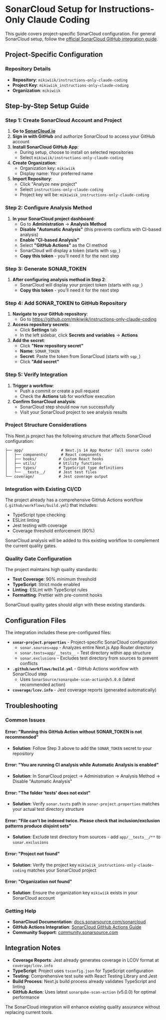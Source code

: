 # SonarCloud Setup for Instructions-Only Claude Coding

This guide covers project-specific SonarCloud configuration. For general SonarCloud setup, follow the
[official SonarCloud GitHub integration guide](https://docs.sonarsource.com/sonarcloud/getting-started/github/).

## Project-Specific Configuration

### Repository Details

- **Repository**: `mikiwiik/instructions-only-claude-coding`
- **Project Key**: `mikiwiik_instructions-only-claude-coding`
- **Organization**: `mikiwiik`

## Step-by-Step Setup Guide

### Step 1: Create SonarCloud Account and Project

1. **Go to [SonarCloud.io](https://sonarcloud.io/)**
2. **Sign in with GitHub** and authorize SonarCloud to access your GitHub account
3. **Install SonarCloud GitHub App**:
   - During setup, choose to install on selected repositories
   - Select `mikiwiik/instructions-only-claude-coding`
4. **Create Organization**:
   - Organization key: `mikiwiik`
   - Display name: Your preferred name
5. **Import Repository**:
   - Click "Analyze new project"
   - Select `instructions-only-claude-coding`
   - Project key will be: `mikiwiik_instructions-only-claude-coding`

### Step 2: Configure Analysis Method

1. **In your SonarCloud project dashboard**:
   - Go to **Administration** → **Analysis Method**
   - **Disable "Automatic Analysis"** (this prevents conflicts with CI-based analysis)
   - **Enable "CI-based Analysis"**
   - Select **"GitHub Actions"** as the CI method
   - SonarCloud will display a token (starts with `sqp_`)
   - **Copy this token** - you'll need it for the next step

### Step 3: Generate SONAR_TOKEN

1. **After configuring analysis method in Step 2**:
   - SonarCloud will display your project token (starts with `sqp_`)
   - **Copy this token** - you'll need it for the next step

### Step 4: Add SONAR_TOKEN to GitHub Repository

1. **Navigate to your GitHub repository**:
   - Go to <https://github.com/mikiwiik/instructions-only-claude-coding>
2. **Access repository secrets**:
   - Click **Settings** tab
   - In the left sidebar, click **Secrets and variables** → **Actions**
3. **Add the secret**:
   - Click **"New repository secret"**
   - **Name**: `SONAR_TOKEN`
   - **Secret**: Paste the token from SonarCloud (starts with `sqp_`)
   - Click **"Add secret"**

### Step 5: Verify Integration

1. **Trigger a workflow**:
   - Push a commit or create a pull request
   - Check the **Actions** tab for workflow execution
2. **Confirm SonarCloud analysis**:
   - SonarCloud step should now run successfully
   - Visit your SonarCloud project to see analysis results

### Project Structure Considerations

This Next.js project has the following structure that affects SonarCloud configuration:

```text
├── app/                 # Next.js 14 App Router (all source code)
│   ├── components/      # React components
│   ├── hooks/          # Custom React hooks
│   ├── utils/          # Utility functions
│   ├── types/          # TypeScript type definitions
│   └── __tests__/      # Jest test files
└── coverage/           # Jest coverage output
```

### Integration with Existing CI/CD

The project already has a comprehensive GitHub Actions workflow (`.github/workflows/build.yml`) that includes:

- TypeScript type checking
- ESLint linting
- Jest testing with coverage
- Coverage threshold enforcement (90%)

SonarCloud analysis will be added to this existing workflow to complement the current quality gates.

### Quality Gate Configuration

The project maintains high quality standards:

- **Test Coverage**: 90% minimum threshold
- **TypeScript**: Strict mode enabled
- **Linting**: ESLint with TypeScript rules
- **Formatting**: Prettier with pre-commit hooks

SonarCloud quality gates should align with these existing standards.

## Configuration Files

The integration includes these pre-configured files:

- **`sonar-project.properties`** - Project-specific SonarCloud configuration
  - `sonar.sources=app` - Analyzes entire Next.js App Router directory
  - `sonar.tests=app/__tests__` - Test directory within app structure
  - `sonar.exclusions` - Excludes test directory from sources to prevent conflicts
- **`.github/workflows/build.yml`** - GitHub Actions workflow with SonarCloud step
  - Uses `SonarSource/sonarqube-scan-action@v5.0.0` (latest recommended action)
- **`coverage/lcov.info`** - Jest coverage reports (generated automatically)

## Troubleshooting

### Common Issues

#### Error: "Running this GitHub Action without SONAR_TOKEN is not recommended"

- **Solution**: Follow Step 3 above to add the `SONAR_TOKEN` secret to your repository

#### Error: "You are running CI analysis while Automatic Analysis is enabled"

- **Solution**: In SonarCloud project → Administration → Analysis Method → Disable "Automatic Analysis"

#### Error: "The folder '**tests**' does not exist"

- **Solution**: Verify `sonar.tests` path in `sonar-project.properties` matches your actual test directory structure

#### Error: "File can't be indexed twice. Please check that inclusion/exclusion patterns produce disjoint sets"

- **Solution**: Exclude test directory from sources - add `app/__tests__/**` to `sonar.exclusions`

#### Error: "Project not found"

- **Solution**: Verify the project key `mikiwiik_instructions-only-claude-coding` matches your SonarCloud project

#### Error: "Organization not found"

- **Solution**: Ensure the organization key `mikiwiik` exists in your SonarCloud account

### Getting Help

- **SonarCloud Documentation**: [docs.sonarsource.com/sonarcloud](https://docs.sonarsource.com/sonarcloud/)
- **GitHub Actions Integration**: [SonarCloud GitHub Actions Guide](https://docs.sonarsource.com/sonarcloud/advanced-setup/ci-based-analysis/github-actions-for-sonarcloud/)
- **Community Support**: [community.sonarsource.com](https://community.sonarsource.com/)

## Integration Notes

- **Coverage Reports**: Jest already generates coverage in LCOV format at `coverage/lcov.info`
- **TypeScript**: Project uses `tsconfig.json` for TypeScript configuration
- **Testing**: Comprehensive test suite with React Testing Library and Jest
- **Build Process**: Next.js build process already validates TypeScript and linting
- **GitHub Action**: Uses latest `sonarqube-scan-action` (v5.0.0) for optimal performance

The SonarCloud integration will enhance existing quality assurance without replacing current tools.
